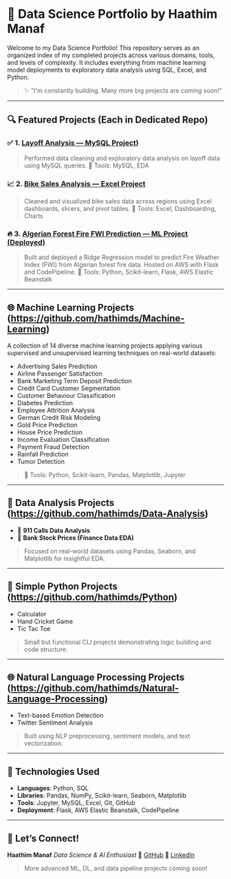 # 🧠 Data Science Portfolio by Haathim Manaf

Welcome to my Data Science Portfolio! This repository serves as an organized index of my completed projects across various domains, tools, and levels of complexity. It includes everything from machine learning model deployments to exploratory data analysis using SQL, Excel, and Python.

> ✨ "I'm constantly building. Many more big projects are coming soon!"

---

## 🔍 Featured Projects (Each in Dedicated Repo)

### ✅ 1. [Layoff Analysis — MySQL Project](https://github.com/hathimds/Layoff-Analysis-Using-MySQL))

> Performed data cleaning and exploratory data analysis on layoff data using MySQL queries.
> 🔹 Tools: MySQL, EDA

### 📈 2. [Bike Sales Analysis — Excel Project](https://github.com/hathimds/Bike-Sales-Analysis-Excel)

> Cleaned and visualized bike sales data across regions using Excel dashboards, slicers, and pivot tables.
> 🔹 Tools: Excel, Dashboarding, Charts

### 🔥 3. [Algerian Forest Fire FWI Prediction — ML Project (Deployed)](https://github.com/hathimds/Algerian-Forest-Fire-ML-Prediction)

> Built and deployed a Ridge Regression model to predict Fire Weather Index (FWI) from Algerian forest fire data. Hosted on AWS with Flask and CodePipeline.
> 🔹 Tools: Python, Scikit-learn, Flask, AWS Elastic Beanstalk

---

## 🌐 Machine Learning Projects (https://github.com/hathimds/Machine-Learning)

A collection of 14 diverse machine learning projects applying various supervised and unsupervised learning techniques on real-world datasets:

* Advertising Sales Prediction
* Airline Passenger Satisfaction
* Bank Marketing Term Deposit Prediction
* Credit Card Customer Segmentation
* Customer Behaviour Classification
* Diabetes Prediction
* Employee Attrition Analysis
* German Credit Risk Modeling
* Gold Price Prediction
* House Price Prediction
* Income Evaluation Classification
* Payment Fraud Detection
* Rainfall Prediction
* Tumor Detection

> 🔹 Tools: Python, Scikit-learn, Pandas, Matplotlib, Jupyter

---

## 📆 Data Analysis Projects (https://github.com/hathimds/Data-Analysis)

* 🚒 **911 Calls Data Analysis**
* 🏦 **Bank Stock Prices (Finance Data EDA)**

> Focused on real-world datasets using Pandas, Seaborn, and Matplotlib for insightful EDA.

---

## 🤖 Simple Python Projects (https://github.com/hathimds/Python)

* Calculator
* Hand Cricket Game
* Tic Tac Toe

> Small but functional CLI projects demonstrating logic building and code structure.

---

## 🌐 Natural Language Processing Projects (https://github.com/hathimds/Natural-Language-Processing)

* Text-based Emotion Detection
* Twitter Sentiment Analysis

> Built using NLP preprocessing, sentiment models, and text vectorization.

---

## 🔹 Technologies Used

* **Languages**: Python, SQL
* **Libraries**: Pandas, NumPy, Scikit-learn, Seaborn, Matplotlib
* **Tools**: Jupyter, MySQL, Excel, Git, GitHub
* **Deployment**: Flask, AWS Elastic Beanstalk, CodePipeline

---

## 🤝 Let’s Connect!

**Haathim Manaf**
*Data Science & AI Enthusiast*
🔗 [GitHub](https://github.com/hathimds)
🔗 [LinkedIn](www.linkedin.com/in/haathim-manaf-01551131b)

> More advanced ML, DL, and data pipeline projects coming soon!

